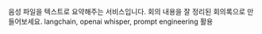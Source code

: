 음성 파일을 텍스트로 요약해주는 서비스입니다.
회의 내용을 잘 정리된 회의록으로 만들어보세요.
langchain, openai whisper, prompt engineering 활용
